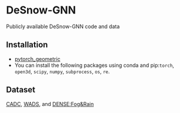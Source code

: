 # DeSnow-GNN
Publicly available DeSnow-GNN code and data

## Installation
- [pytorch_geometric](https://pytorch-geometric.readthedocs.io/en/latest/install/installation.html)<br>
- You can install the following packages using conda and pip:`torch`, `open3d`, `scipy`, `numpy`, `subprocess`, `os`, `re`.

## Dataset
[CADC](http://cadcd.uwaterloo.ca/), [WADS](https://digitalcommons.mtu.edu/wads/), and [DENSE:Fog&Rain](https://www.uni-ulm.de/index.php?id=101568)



